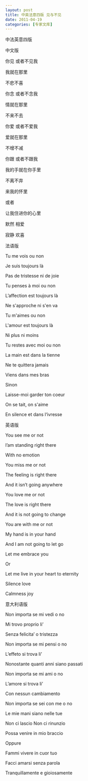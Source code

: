 ```yaml
---
layout: post
title: 中英法意四版 见与不见
date: 2011-04-19
categories: [专家文库]  
---
```


中法英意四版



中文版

你见 或者不见我

我就在那里

不悲不喜



你念 或者不念我

情就在那里

不来不去



你爱 或者不爱我

爱就在那里

不增不减



你跟 或者不跟我

我的手就在你手里

不离不弃



来我的怀里

或者

让我住进你的心里



默然 相爱

寂静 欢喜



法语版

Tu me vois ou non

Je suis toujours là

Pas de tristesse ni de joie



Tu penses à moi ou non

L’affection est toujours là

Ne s'approche ni s'en va



Tu m'aimes ou non

L'amour est toujours là

Ni plus ni moins



Tu restes avec moi ou non

La main est dans la tienne

Ne te quittera jamais



Viens dans mes bras

Sinon

Laisse-moi garder ton coeur



On se tait, on s'aime

En silence et dans l‘ivresse



英语版



You see me or not

I’am standing right there

With no emotion



You miss me or not

The feeling is right there

And it isn’t going anywhere



You love me or not

The love is right there

And it is not going to change



You are with me or not

My hand is in your hand

And I am not going to let go





Let me embrace you

Or

Let me live in your heart to eternity



Silence love

Calmness joy





意大利语版



Non importa se mi vedi o no

Mi trovo proprio li’

Senza felicita’ o tristezza



Non importa se mi pensi o no

L’effeto si trova li’

Nonostante quanti anni siano passati



Non importa se mi ami o no

L’amore si trova li’

Con nessun cambiamento



Non importa se sei con me o no

Le mie mani siano nelle tue

Non ci lascio Non ci rinunzio



Possa venire in mio braccio

Oppure

Fammi vivere in cuor tuo



Facci amarsi senza parola

Tranquillamente e gioiosamente





